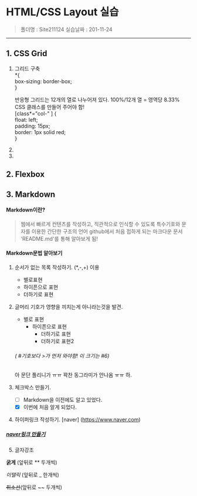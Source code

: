 # HTML/CSS Layout 실습
> 폴더명 : Site211124
> 실습날짜 : 201-11-24
---
## 1. CSS Grid
   1) 그리드 구축    
      *{    
         box-sizing: border-box;    
         }    
       
       반응형 그리드는 12개의 열로 나누어져 있다. 100%/12개 열 = 영역당 8.33%
       CSS 클래스를 만들어 주어야 함!    
       [class*="col-" ] {    
           float: left;    
           padding: 15px;    
           border: 1px solid red;    
          }
   3) 
   4) 
    

## 2. Flexbox

## 3. Markdown
 #### Markdown이란?
  > 웹에서 빠르게 컨텐츠를 작성하고, 직관적으로 인식할 수 있도록 특수기호와 문자를 이용한 간단한 구조의 언어
  > github에서 처음 접하게 되는 마크다운 문서 'README.md'를 통해 알아보게 됨!
 
 #### Markdown문법 알아보기 
  1) 순서가 없는 목록 작성하기. (*,-,+) 이용
     * 별로표현
     - 하이픈으로 표현
     + 더하기로 표현 
  
  2) 글머리 기호가 영향을 끼치는게 아니라는것을 발견.
     * 별로 표현
         - 하이픈으로 표현
             + 더하기로 표현
              + 더하기로 표현2
     ######  ( #기호보다 >가 먼저 와야함! 이 크기는 #6)
     아 문단 풀리니가 ㅠㅠ 꽉찬 동그라미가 안나옴 ㅠㅠ 하.
  
  3) 체크박스 만들기.
     - [ ] Markdown을 이전에도 알고 있었다. 
     - [x] 이번에 처음 알게 되었다.  

  4) 하이퍼링크 작성하기.
      [naver] (https://www.naver.com)   
   ##### [naver링크 만들기](https://www.naver.com) 

  5) 글자강조
   
   **굵게**  (앞뒤로 ** 두개씩)    
   
   _이탤릭_  (앞뒤로 _ 한개씩)    
   
   ~~취소선~~(앞뒤로 ~~ 두개씩)    
  
  
   
 
   
   
   
   
   
   
       
       
